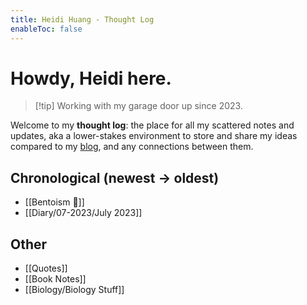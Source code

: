 ```yaml
---
title: Heidi Huang - Thought Log 
enableToc: false
---
```

# Howdy, Heidi here.
> [!tip] Working with my garage door up since 2023.

Welcome to my **thought log**: the place for all my scattered notes and updates, aka a lower-stakes environment to store and share my ideas compared to my [blog](https://heidi-huang.ghost.io), and any connections between them. 

## Chronological (newest → oldest)
- [[Bentoism 🍱]]
- [[Diary/07-2023/July 2023]]

## Other
- [[Quotes]]
- [[Book Notes]]
- [[Biology/Biology Stuff]]